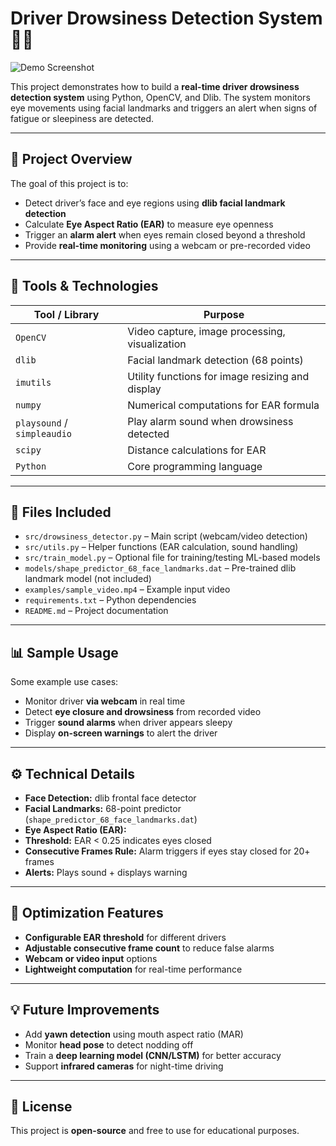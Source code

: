 # Driver Drowsiness Detection System 🚗💤

![Demo Screenshot](project.png)

This project demonstrates how to build a **real-time driver drowsiness detection system** using Python, OpenCV, and Dlib. The system monitors eye movements using facial landmarks and triggers an alert when signs of fatigue or sleepiness are detected.

---

## 📌 Project Overview

The goal of this project is to:  

- Detect driver’s face and eye regions using **dlib facial landmark detection**  
- Calculate **Eye Aspect Ratio (EAR)** to measure eye openness  
- Trigger an **alarm alert** when eyes remain closed beyond a threshold  
- Provide **real-time monitoring** using a webcam or pre-recorded video  

---

## 🧰 Tools & Technologies

| Tool / Library       | Purpose                                       |
|----------------------|-----------------------------------------------|
| `OpenCV`             | Video capture, image processing, visualization |
| `dlib`               | Facial landmark detection (68 points)         |
| `imutils`            | Utility functions for image resizing and display |
| `numpy`              | Numerical computations for EAR formula        |
| `playsound` / `simpleaudio` | Play alarm sound when drowsiness detected |
| `scipy`              | Distance calculations for EAR                 |
| `Python`             | Core programming language                     |

---

## 📂 Files Included

- `src/drowsiness_detector.py` – Main script (webcam/video detection)  
- `src/utils.py` – Helper functions (EAR calculation, sound handling)  
- `src/train_model.py` – Optional file for training/testing ML-based models  
- `models/shape_predictor_68_face_landmarks.dat` – Pre-trained dlib landmark model (not included)  
- `examples/sample_video.mp4` – Example input video  
- `requirements.txt` – Python dependencies  
- `README.md` – Project documentation  

---

## 📊 Sample Usage

Some example use cases:

- Monitor driver **via webcam** in real time  
- Detect **eye closure and drowsiness** from recorded video  
- Trigger **sound alarms** when driver appears sleepy  
- Display **on-screen warnings** to alert the driver  

---

## ⚙️ Technical Details

- **Face Detection:** dlib frontal face detector  
- **Facial Landmarks:** 68-point predictor (`shape_predictor_68_face_landmarks.dat`)  
- **Eye Aspect Ratio (EAR):**  
- **Threshold:** EAR < 0.25 indicates eyes closed  
- **Consecutive Frames Rule:** Alarm triggers if eyes stay closed for 20+ frames  
- **Alerts:** Plays sound + displays warning  

---

## 🔧 Optimization Features

- **Configurable EAR threshold** for different drivers  
- **Adjustable consecutive frame count** to reduce false alarms  
- **Webcam or video input** options  
- **Lightweight computation** for real-time performance  

---

## 💡 Future Improvements

- Add **yawn detection** using mouth aspect ratio (MAR)  
- Monitor **head pose** to detect nodding off  
- Train a **deep learning model (CNN/LSTM)** for better accuracy  
- Support **infrared cameras** for night-time driving  

---

## 📄 License

This project is **open-source** and free to use for educational purposes.
